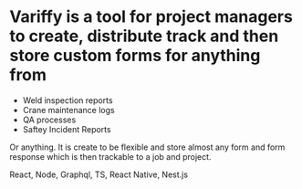 # Variffy is a tool for project managers to create, distribute track and then store custom forms for anything from
- Weld inspection reports
- Crane maintenance logs
- QA processes
- Saftey Incident Reports

Or anything. It is create to be flexible and store almost any form and form response which is then trackable to a job and project. 

React, Node, Graphql, TS, React Native, Nest.js
